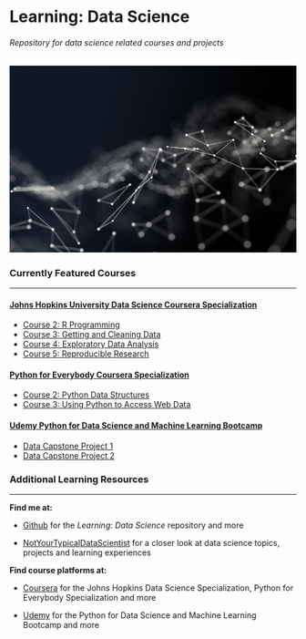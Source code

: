 Learning: Data Science
================

###### Repository for data science related courses and projects

![image header](backdrop.png)

### Currently Featured Courses

-----

#### [Johns Hopkins University Data Science Coursera Specialization](https://github.com/emiburns/Data-Science-Courses/tree/master/Johns%20Hopkins%20University%20Data%20Science%20Coursera%20Specialization)

  - [Course 2: R
    Programming](https://github.com/emiburns/Data-Science-Courses/tree/master/Johns%20Hopkins%20University%20Data%20Science%20Coursera%20Specialization/Course%202:%20R%20Programming)
  - [Course 3: Getting and Cleaning
    Data](https://github.com/emiburns/Data-Science-Courses/tree/master/Johns%20Hopkins%20University%20Data%20Science%20Coursera%20Specialization/Course%203:%20Getting%20and%20Cleaning%20Data)
  - [Course 4: Exploratory Data
    Analysis](https://github.com/emiburns/Data-Science-Courses/tree/master/Johns%20Hopkins%20University%20Data%20Science%20Coursera%20Specialization/Course%204:%20Exploratory%20Data%20Analysis)
  - [Course 5: Reproducible Research](https://github.com/emiburns/Learning-Data-Science/tree/master/Johns%20Hopkins%20University%20Data%20Science%20Coursera%20Specialization/Course%205:%20Reproducible%20Research)

#### [Python for Everybody Coursera Specialization](https://github.com/emiburns/Data-Science-Courses/tree/master/Python%20for%20Everybody%20Coursera%20Specialization)

  - [Course 2: Python Data
    Structures](https://github.com/emiburns/Data-Science-Courses/tree/master/Python%20for%20Everybody%20Coursera%20Specialization/Course%202:%20Python%20Data%20Structures)
  - [Course 3: Using Python to Access Web
    Data](https://github.com/emiburns/Data-Science-Courses/tree/master/Python%20for%20Everybody%20Coursera%20Specialization/Course%203:%20Using%20Python%20to%20Access%20Web%20Data)

#### [Udemy Python for Data Science and Machine Learning Bootcamp](https://github.com/emiburns/Data-Science-Courses/tree/master/Udemy%20Python%20for%20Data%20Science%20and%20Machine%20Learning%20Bootcamp)

  - [Data Capstone
    Project 1](https://github.com/emiburns/Data-Science-Courses/tree/master/Udemy%20Python%20for%20Data%20Science%20and%20Machine%20Learning%20Bootcamp/Data%20Capstone%20Project%201)
  - [Data Capstone
    Project 2](https://github.com/emiburns/Data-Science-Courses/tree/master/Udemy%20Python%20for%20Data%20Science%20and%20Machine%20Learning%20Bootcamp/Data%20Capstone%20Project%202)

### Additional Learning Resources

-----

**Find me at:**

  - [Github](https://github.com/emiburns) for the *Learning: Data
    Science* repository and more

  - [NotYourTypicalDataScientist](https://emiburns.github.io/NotYourTypicalDataScientist.github.io/)
    for a closer look at data science topics, projects and learning
    experiences

**Find course platforms at:**

  - [Coursera](coursera.org) for the Johns Hopkins Data Science
    Specialization, Python for Everybody Specialization and more

  - [Udemy](https://www.udemy.com/) for the Python for Data Science and
    Machine Learning Bootcamp and more
